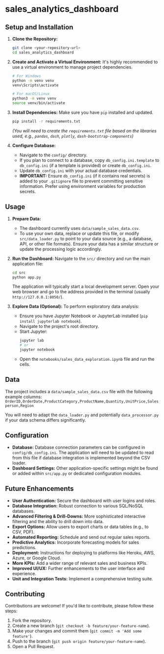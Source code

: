 # sales_analytics_dashboard
## Setup and Installation

1.  **Clone the Repository:**
    ```bash
    git clone <your-repository-url>
    cd sales_analytics_dashboard
    ```

2.  **Create and Activate a Virtual Environment:**
    It's highly recommended to use a virtual environment to manage project dependencies.
    ```bash
    # For Windows
    python -m venv venv
    venv\Scripts\activate

    # For macOS/Linux
    python3 -m venv venv
    source venv/bin/activate
    ```

3.  **Install Dependencies:**
    Make sure you have `pip` installed and updated.
    ```bash
    pip install -r requirements.txt
    ```
    *(You will need to create the `requirements.txt` file based on the libraries used, e.g., `pandas`, `dash`, `plotly`, `dash-bootstrap-components`)*

4.  **Configure Database:**
    * Navigate to the `config/` directory.
    * If you plan to connect to a database, copy `db_config.ini.template` to `db_config.ini` (if a template is provided) or create `db_config.ini`.
    * Update `db_config.ini` with your actual database credentials.
    * **IMPORTANT:** Ensure `db_config.ini` (if it contains real secrets) is added to your `.gitignore` file to prevent committing sensitive information. Prefer using environment variables for production secrets.

## Usage

1.  **Prepare Data:**
    * The dashboard currently uses `data/sample_sales_data.csv`.
    * To use your own data, replace or update this file, or modify `src/data_loader.py` to point to your data source (e.g., a database, API, or other file formats). Ensure your data has a similar structure or update the processing logic accordingly.

2.  **Run the Dashboard:**
    Navigate to the `src/` directory and run the main application file:
    ```bash
    cd src
    python app.py
    ```
    The application will typically start a local development server. Open your web browser and go to the address provided in the terminal (usually `http://127.0.0.1:8050/`).

3.  **Explore Data (Optional):**
    To perform exploratory data analysis:
    * Ensure you have Jupyter Notebook or JupyterLab installed (`pip install jupyterlab notebook`).
    * Navigate to the project's root directory.
    * Start Jupyter:
        ```bash
        jupyter lab
        # or
        jupyter notebook
        ```
    * Open the `notebooks/sales_data_exploration.ipynb` file and run the cells.

## Data

The project includes a `data/sample_sales_data.csv` file with the following example columns:
`OrderID,OrderDate,ProductCategory,ProductName,Quantity,UnitPrice,Salesperson,Region`

You will need to adapt the `data_loader.py` and potentially `data_processor.py` if your data schema differs significantly.

## Configuration

* **Database:** Database connection parameters can be configured in `config/db_config.ini`. The application will need to be updated to read from this file if database integration is implemented beyond the CSV loader.
* **Dashboard Settings:** Other application-specific settings might be found or added within `src/app.py` or dedicated configuration modules.

## Future Enhancements

* **User Authentication:** Secure the dashboard with user logins and roles.
* **Database Integration:** Robust connection to various SQL/NoSQL databases.
* **Advanced Filtering & Drill-Downs:** More sophisticated interactive filtering and the ability to drill down into data.
* **Export Options:** Allow users to export charts or data tables (e.g., to CSV, PDF).
* **Automated Reporting:** Schedule and send out regular sales reports.
* **Predictive Analytics:** Incorporate forecasting models for sales predictions.
* **Deployment:** Instructions for deploying to platforms like Heroku, AWS, Azure, or Google Cloud.
* **More KPIs:** Add a wider range of relevant sales and business KPIs.
* **Improved UI/UX:** Further enhancements to the user interface and experience.
* **Unit and Integration Tests:** Implement a comprehensive testing suite.

## Contributing

Contributions are welcome! If you'd like to contribute, please follow these steps:

1.  Fork the repository.
2.  Create a new branch (`git checkout -b feature/your-feature-name`).
3.  Make your changes and commit them (`git commit -m 'Add some feature'`).
4.  Push to the branch (`git push origin feature/your-feature-name`).
5.  Open a Pull Request.
